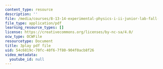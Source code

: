 ```yaml
---
content_type: resource
description: ''
file: /media/courses/8-13-14-experimental-physics-i-ii-junior-lab-fall-2016-spring-2017/54c6819c70fc40f67f80904f0acb8f26_8eOshgFmmgA.pdf
file_type: application/pdf
learning_resource_types: []
license: https://creativecommons.org/licenses/by-nc-sa/4.0/
ocw_type: OCWFile
resourcetype: Document
title: 3play pdf file
uid: 54c6819c-70fc-40f6-7f80-904f0acb8f26
video_metadata:
  youtube_id: null
---
```


